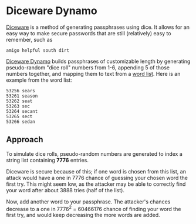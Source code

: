 # Diceware Dynamo
[Diceware](http://world.std.com/~reinhold/diceware.html) is a method of generating passphrases using dice. It allows for an easy way to make secure passwords that are still (relatively) easy to remember, such as
```shell
amigo helpful south dirt
```

[Diceware Dynamo](https://maxlambda.github.io/diceware-dynamo/) builds passphrases of customizable length by generating pseudo-random "dice roll" numbers from 1-6, appending 5 of those numbers together, and mapping them to text from a [word list](http://world.std.com/~reinhold/diceware.wordlist.asc). Here is an example from the word list:
```shell
53256 sears
53261 season
53262 seat
53263 sec
53264 secant
53265 sect
53266 sedan
```

## Approach
To simulate dice rolls, pseudo-random numbers are generated to index a string list containing **7776** entries.

Diceware is secure because of this; if one word is chosen from this list, an attack would have a one in 7776 chance of guessing your chosen word the first try. This might seem low, as the attacker may be able to correctly find your word after about 3888 tries (half of the list).

Now, add another word to your passphrase. The attacker's chances decrease to a one in 7776<sup>2</sup> = 60466176 chance of finding your word the first try, and would keep decreasing the more words are added.
